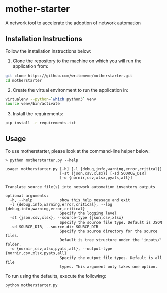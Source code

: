 # mother-starter

A network tool to accelerate the adoption of network automation

## Installation Instructions

Follow the installation instructions below:

1. Clone the repository to the machine on which you will run the application from:

```bash
git clone https://github.com/writememe/motherstarter.git
cd motherstarter
```

2. Create the virtual environment to run the application in:

```bash
virtualenv --python=`which python3` venv
source venv/bin/activate
```

3. Install the requirements:

```bash
pip install -r requirements.txt
```

## Usage

To use motherstarter, please look at the command-line helper below:

```
> python motherstarter.py --help

usage: motherstarter.py [-h] [-l {debug,info,warning,error,critical}]
                        [-st {json,csv,xlsx}] [-sd SOURCE_DIR]
                        [-o {nornir,csv,xlsx,pyats,all}]

Translate source file(s) into network automation inventory outputs

optional arguments:
  -h, --help            show this help message and exit
  -l {debug,info,warning,error,critical}, --log {debug,info,warning,error,critical}
                        Specify the logging level
  -st {json,csv,xlsx}, --source-type {json,csv,xlsx}
                        Specify the source file type. Default is JSON
  -sd SOURCE_DIR, --source-dir SOURCE_DIR
                        Specify the source directory for the source files.
                        Default is tree structure under the 'inputs/' folder.
  -o {nornir,csv,xlsx,pyats,all}, --output-type {nornir,csv,xlsx,pyats,all}
                        Specify the output file types. Default is all file
                        types. This argument only takes one option.

```

To run using the defaults, execute the following:

```python
python motherstarter.py 
```